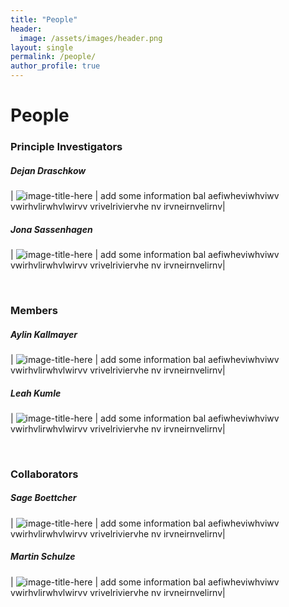 ```yaml
---
title: "People"
header:
  image: /assets/images/header.png
layout: single
permalink: /people/
author_profile: true
---
```


# People

### Principle Investigators

##### Dejan Draschkow

| ![image-title-here](https://github.com/VirtualDataLab/VDL_website/blob/master/assets/images/user.png?raw=true) | add some information  bal aefiwheviwhviwv vwirhvlirwhvlwirvv vrivelriviervhe nv irvneirnvelirnv|


##### Jona Sassenhagen 
  
| ![image-title-here](https://github.com/VirtualDataLab/VDL_website/blob/master/assets/images/user.png?raw=true) | add some information  bal aefiwheviwhviwv vwirhvlirwhvlwirvv vrivelriviervhe nv irvneirnvelirnv|

&nbsp;
&nbsp;
&nbsp;

### Members

##### Aylin Kallmayer
  
| ![image-title-here](https://github.com/VirtualDataLab/VDL_website/blob/master/assets/images/user.png?raw=true) | add some information  bal aefiwheviwhviwv vwirhvlirwhvlwirvv vrivelriviervhe nv irvneirnvelirnv|
  
##### Leah Kumle
  
| ![image-title-here](https://github.com/VirtualDataLab/VDL_website/blob/master/assets/images/user.png?raw=true) | add some information  bal aefiwheviwhviwv vwirhvlirwhvlwirvv vrivelriviervhe nv irvneirnvelirnv|
  
&nbsp;
&nbsp;
&nbsp;

### Collaborators

##### Sage Boettcher
  
| ![image-title-here](https://github.com/VirtualDataLab/VDL_website/blob/master/assets/images/user.png?raw=true) | add some information  bal aefiwheviwhviwv vwirhvlirwhvlwirvv vrivelriviervhe nv irvneirnvelirnv|

##### Martin Schulze
  
| ![image-title-here](https://github.com/VirtualDataLab/VDL_website/blob/master/assets/images/user.png?raw=true) | add some information  bal aefiwheviwhviwv vwirhvlirwhvlwirvv vrivelriviervhe nv irvneirnvelirnv|
 

  


